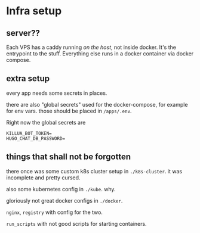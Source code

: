 # Infra setup

## server??

Each VPS has a caddy running _on the host_, not inside docker. It's the entrypoint to the stuff.
Everything else runs in a docker container via docker compose.

## extra setup

every app needs some secrets in places.

there are also "global secrets" used for the docker-compose, for example
for env vars. those should be placed in `/apps/.env`.

Right now the global secrets are

```
KILLUA_BOT_TOKEN=
HUGO_CHAT_DB_PASSWORD=
```

## things that shall not be forgotten

there once was some custom k8s cluster setup in `./k8s-cluster`. it was incomplete and pretty cursed.

also some kubernetes config in `./kube`. why.

gloriously not great docker configs in `./docker`.

`nginx`, `registry` with config for the two.

`run_scripts` with not good scripts for starting containers.

